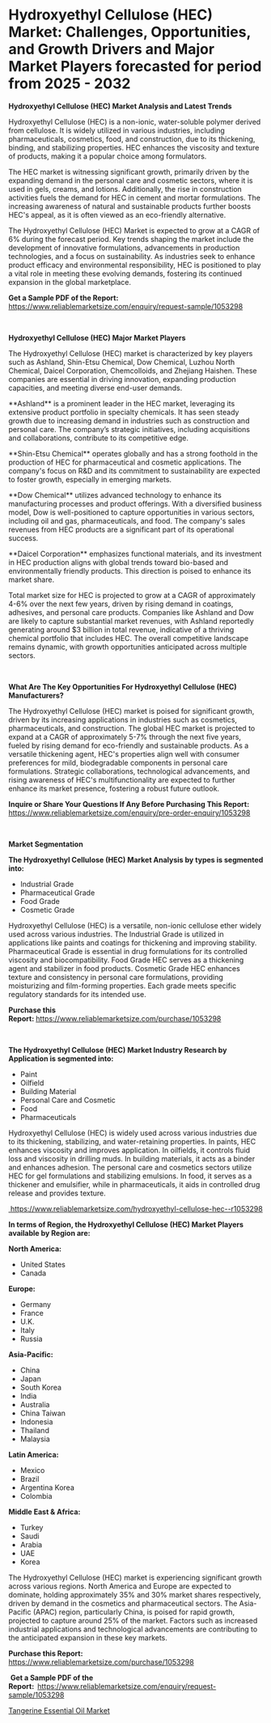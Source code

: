 <p><h1>Hydroxyethyl Cellulose (HEC) Market: Challenges, Opportunities, and Growth Drivers and Major Market Players forecasted for period from 2025 - 2032</h1></p><p><strong>Hydroxyethyl Cellulose (HEC) Market Analysis and Latest Trends</strong></p>
<p><p>Hydroxyethyl Cellulose (HEC) is a non-ionic, water-soluble polymer derived from cellulose. It is widely utilized in various industries, including pharmaceuticals, cosmetics, food, and construction, due to its thickening, binding, and stabilizing properties. HEC enhances the viscosity and texture of products, making it a popular choice among formulators.</p><p>The HEC market is witnessing significant growth, primarily driven by the expanding demand in the personal care and cosmetic sectors, where it is used in gels, creams, and lotions. Additionally, the rise in construction activities fuels the demand for HEC in cement and mortar formulations. The increasing awareness of natural and sustainable products further boosts HEC's appeal, as it is often viewed as an eco-friendly alternative.</p><p>The Hydroxyethyl Cellulose (HEC) Market is expected to grow at a CAGR of 6% during the forecast period. Key trends shaping the market include the development of innovative formulations, advancements in production technologies, and a focus on sustainability. As industries seek to enhance product efficacy and environmental responsibility, HEC is positioned to play a vital role in meeting these evolving demands, fostering its continued expansion in the global marketplace.</p></p>
<p><strong>Get a Sample PDF of the Report:&nbsp;</strong> <a href="https://www.reliablemarketsize.com/enquiry/request-sample/1053298?utm_campaign=3172&utm_medium=2&utm_source=Github&utm_content=ia&utm_term=22032025&utm_id=hydroxyethyl-cellulose-hec">https://www.reliablemarketsize.com/enquiry/request-sample/1053298</a></p>
<p>&nbsp;</p>
<p><strong>Hydroxyethyl Cellulose (HEC) Major Market Players</strong></p>
<p><p>The Hydroxyethyl Cellulose (HEC) market is characterized by key players such as Ashland, Shin-Etsu Chemical, Dow Chemical, Luzhou North Chemical, Daicel Corporation, Chemcolloids, and Zhejiang Haishen. These companies are essential in driving innovation, expanding production capacities, and meeting diverse end-user demands.</p><p>**Ashland** is a prominent leader in the HEC market, leveraging its extensive product portfolio in specialty chemicals. It has seen steady growth due to increasing demand in industries such as construction and personal care. The company’s strategic initiatives, including acquisitions and collaborations, contribute to its competitive edge.</p><p>**Shin-Etsu Chemical** operates globally and has a strong foothold in the production of HEC for pharmaceutical and cosmetic applications. The company's focus on R&D and its commitment to sustainability are expected to foster growth, especially in emerging markets.</p><p>**Dow Chemical** utilizes advanced technology to enhance its manufacturing processes and product offerings. With a diversified business model, Dow is well-positioned to capture opportunities in various sectors, including oil and gas, pharmaceuticals, and food. The company's sales revenues from HEC products are a significant part of its operational success.</p><p>**Daicel Corporation** emphasizes functional materials, and its investment in HEC production aligns with global trends toward bio-based and environmentally friendly products. This direction is poised to enhance its market share.</p><p>Total market size for HEC is projected to grow at a CAGR of approximately 4-6% over the next few years, driven by rising demand in coatings, adhesives, and personal care products. Companies like Ashland and Dow are likely to capture substantial market revenues, with Ashland reportedly generating around $3 billion in total revenue, indicative of a thriving chemical portfolio that includes HEC. The overall competitive landscape remains dynamic, with growth opportunities anticipated across multiple sectors.</p></p>
<p>&nbsp;</p>
<p><strong>What Are The Key Opportunities For Hydroxyethyl Cellulose (HEC) Manufacturers?</strong></p>
<p><p>The Hydroxyethyl Cellulose (HEC) market is poised for significant growth, driven by its increasing applications in industries such as cosmetics, pharmaceuticals, and construction. The global HEC market is projected to expand at a CAGR of approximately 5-7% through the next five years, fueled by rising demand for eco-friendly and sustainable products. As a versatile thickening agent, HEC's properties align well with consumer preferences for mild, biodegradable components in personal care formulations. Strategic collaborations, technological advancements, and rising awareness of HEC's multifunctionality are expected to further enhance its market presence, fostering a robust future outlook.</p></p>
<p><strong>Inquire or Share Your Questions If Any Before Purchasing This Report:</strong> <a href="https://www.reliablemarketsize.com/enquiry/pre-order-enquiry/1053298?utm_campaign=3172&utm_medium=2&utm_source=Github&utm_content=ia&utm_term=22032025&utm_id=hydroxyethyl-cellulose-hec">https://www.reliablemarketsize.com/enquiry/pre-order-enquiry/1053298</a></p>
<p>&nbsp;</p>
<p><strong>Market Segmentation</strong></p>
<p><strong>The Hydroxyethyl Cellulose (HEC) Market Analysis by types is segmented into:</strong></p>
<p><ul><li>Industrial Grade</li><li>Pharmaceutical Grade</li><li>Food Grade</li><li>Cosmetic Grade</li></ul></p>
<p><p>Hydroxyethyl Cellulose (HEC) is a versatile, non-ionic cellulose ether widely used across various industries. The Industrial Grade is utilized in applications like paints and coatings for thickening and improving stability. Pharmaceutical Grade is essential in drug formulations for its controlled viscosity and biocompatibility. Food Grade HEC serves as a thickening agent and stabilizer in food products. Cosmetic Grade HEC enhances texture and consistency in personal care formulations, providing moisturizing and film-forming properties. Each grade meets specific regulatory standards for its intended use.</p></p>
<p><strong>Purchase this Report:&nbsp;</strong><a href="https://www.reliablemarketsize.com/purchase/1053298?utm_campaign=3172&utm_medium=2&utm_source=Github&utm_content=ia&utm_term=22032025&utm_id=hydroxyethyl-cellulose-hec">https://www.reliablemarketsize.com/purchase/1053298</a></p>
<p>&nbsp;</p>
<p><strong>The Hydroxyethyl Cellulose (HEC) Market Industry Research by Application is segmented into:</strong></p>
<p><ul><li>Paint</li><li>Oilfield</li><li>Building Material</li><li>Personal Care and Cosmetic</li><li>Food</li><li>Pharmaceuticals</li></ul></p>
<p><p>Hydroxyethyl Cellulose (HEC) is widely used across various industries due to its thickening, stabilizing, and water-retaining properties. In paints, HEC enhances viscosity and improves application. In oilfields, it controls fluid loss and viscosity in drilling muds. In building materials, it acts as a binder and enhances adhesion. The personal care and cosmetics sectors utilize HEC for gel formulations and stabilizing emulsions. In food, it serves as a thickener and emulsifier, while in pharmaceuticals, it aids in controlled drug release and provides texture.</p></p>
<p><a href="https://www.reliablemarketsize.com/hydroxyethyl-cellulose-hec--r1053298?utm_campaign=3172&utm_medium=2&utm_source=Github&utm_content=ia&utm_term=22032025&utm_id=hydroxyethyl-cellulose-hec">&nbsp;https://www.reliablemarketsize.com/hydroxyethyl-cellulose-hec--r1053298</a></p>
<p><strong>In terms of Region, the Hydroxyethyl Cellulose (HEC) Market Players available by Region are:</strong></p>
<p>
    <p> <strong> North America: </strong>
        <ul>
            <li>United States</li>
            <li>Canada</li>
        </ul>
        </p> 
    <p> <strong> Europe: </strong>
        <ul>
            <li>Germany</li>
            <li>France</li>
            <li>U.K.</li>
            <li>Italy</li>
            <li>Russia</li>
        </ul>
        </p> 
    <p> <strong> Asia-Pacific: </strong>
        <ul>
            <li>China</li>
            <li>Japan</li>
            <li>South Korea</li>
            <li>India</li>
            <li>Australia</li>
            <li>China Taiwan</li>
            <li>Indonesia</li>
            <li>Thailand</li>
            <li>Malaysia</li>
        </ul>
        </p> 
    <p> <strong> Latin America: </strong>
        <ul>
            <li>Mexico</li>
            <li>Brazil</li>
            <li>Argentina Korea</li>
            <li>Colombia</li>
        </ul>
        </p> 
    <p> <strong> Middle East & Africa: </strong>
        <ul>
            <li>Turkey</li>
            <li>Saudi</li>
            <li>Arabia</li>
            <li>UAE</li>
            <li>Korea</li>
        </ul>
    </p>
    </p>
<p><p>The Hydroxyethyl Cellulose (HEC) market is experiencing significant growth across various regions. North America and Europe are expected to dominate, holding approximately 35% and 30% market shares respectively, driven by demand in the cosmetics and pharmaceutical sectors. The Asia-Pacific (APAC) region, particularly China, is poised for rapid growth, projected to capture around 25% of the market. Factors such as increased industrial applications and technological advancements are contributing to the anticipated expansion in these key markets.</p></p>
<p><strong>Purchase this Report: </strong><a href="https://www.reliablemarketsize.com/purchase/1053298?utm_campaign=3172&utm_medium=2&utm_source=Github&utm_content=ia&utm_term=22032025&utm_id=hydroxyethyl-cellulose-hec">https://www.reliablemarketsize.com/purchase/1053298</a></p>
<p>&nbsp;<strong>Get a Sample PDF of the Report:&nbsp;&nbsp;</strong><a href="https://www.reliablemarketsize.com/enquiry/request-sample/1053298?utm_campaign=3172&utm_medium=2&utm_source=Github&utm_content=ia&utm_term=22032025&utm_id=hydroxyethyl-cellulose-hec">https://www.reliablemarketsize.com/enquiry/request-sample/1053298</a></p>
<p><strong></strong></p>
<p><p><a href="https://github.com/tanckfelli84/Market-Research-Report-List-1/blob/main/tangerine-essential-oil-market.md?utm_campaign=3172&utm_medium=2&utm_source=Github&utm_content=ia&utm_term=22032025&utm_id=hydroxyethyl-cellulose-hec">Tangerine Essential Oil Market</a></p></p>